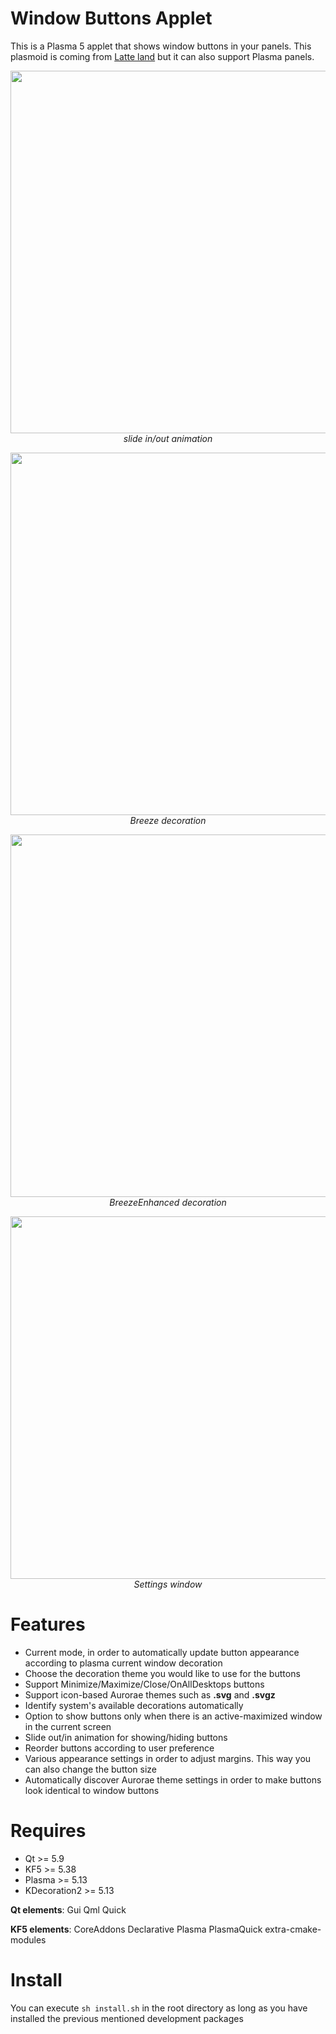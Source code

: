 # Window Buttons Applet

This is a Plasma 5 applet that shows window buttons in your panels. This plasmoid is coming from [Latte land](https://phabricator.kde.org/source/latte-dock/repository/master/) but it can also support Plasma panels.

<p align="center">
<img src="https://i.imgur.com/4FItfte.gif" width="580"><br/>
<i>slide in/out animation</i>
</p>

<p align="center">
<img src="https://i.imgur.com/70qeMME.png" width="580"><br/>
<i>Breeze decoration</i>
</p>

<p align="center">
<img src="https://i.imgur.com/uEen6P0.png" width="580"><br/>
<i>BreezeEnhanced decoration</i>
</p>

<p align="center">
<img src="https://i.imgur.com/x3Fac7Y.png" width="580"><br/>
<i>Settings window</i>
</p>

# Features

- Current mode, in order to automatically update button appearance according to plasma current window decoration
- Choose the decoration theme you would like to use for the buttons
- Support Minimize/Maximize/Close/OnAllDesktops buttons
- Support icon-based Aurorae themes such as **.svg** and **.svgz** 
- Identify system's available decorations automatically
- Option to show buttons only when there is an active-maximized window in the current screen
- Slide out/in animation for showing/hiding buttons
- Reorder buttons according to user preference
- Various appearance settings in order to adjust margins. This way you can also change the button size
- Automatically discover Aurorae theme settings in order to make buttons look identical to window buttons

# Requires

- Qt >= 5.9
- KF5 >= 5.38
- Plasma >= 5.13
- KDecoration2 >= 5.13

**Qt elements**: Gui Qml Quick

**KF5 elements**: CoreAddons Declarative Plasma PlasmaQuick extra-cmake-modules


# Install

You can execute `sh install.sh` in the root directory as long as you have installed the previous mentioned development packages
